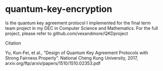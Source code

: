 # quantum-key-encryption

Is the quantum key agreement protocol I implemented for the final term team project in my DEC in Computer Science and Mathematics.
For the full project, please refer to github.com/vexandmore/QKDproject

Citation

Yu, Kun-Fei, et al., “Design of Quantum Key Agreement Protocols with Strong Fairness Property”. National Cheng Kung University, 2017, arxiv.org/ftp/arxiv/papers/1510/1510.02353.pdf


